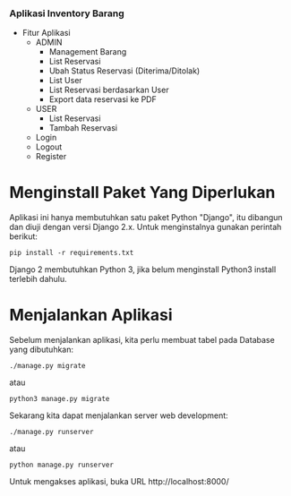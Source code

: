 ### Aplikasi Inventory Barang ###

* Fitur Aplikasi
    * ADMIN
        * Management Barang
        * List Reservasi
        * Ubah Status Reservasi (Diterima/Ditolak)
        * List User
        * List Reservasi berdasarkan User
        * Export data reservasi ke PDF
    * USER
        * List Reservasi
        * Tambah Reservasi
    * Login
    * Logout
    * Register

# Menginstall Paket Yang Diperlukan
Aplikasi ini hanya membutuhkan satu paket Python "Django", itu dibangun dan diuji dengan versi Django 2.x. Untuk menginstalnya gunakan perintah berikut:

```
pip install -r requirements.txt
```

Django 2 membutuhkan Python 3, jika belum menginstall Python3 install terlebih dahulu.

# Menjalankan Aplikasi
Sebelum menjalankan aplikasi, kita perlu membuat tabel pada Database yang dibutuhkan:

```
./manage.py migrate
```
atau
```
python3 manage.py migrate
```

Sekarang kita dapat menjalankan server web development:

```
./manage.py runserver
```
atau
```
python manage.py runserver
```

Untuk mengakses aplikasi, buka URL http://localhost:8000/